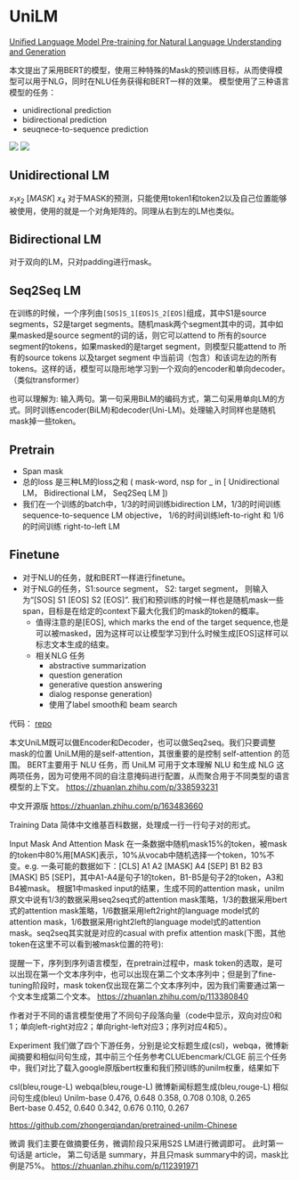 
# UniLM
[Uniﬁed Language Model Pre-training for Natural Language Understanding and Generation](https://arxiv.org/pdf/1905.03197.pdf)

本文提出了采用BERT的模型，使用三种特殊的Mask的预训练目标，从而使得模型可以用于NLG，同时在NLU任务获得和BERT一样的效果。
模型使用了三种语言模型的任务：
- unidirectional prediction
- bidirectional prediction
- seuqnece-to-sequence prediction


![](http://blog-picture-bed.oss-cn-beijing.aliyuncs.com/2a9759231d687d84837323bb10a42d32.png)
![](http://blog-picture-bed.oss-cn-beijing.aliyuncs.com/9656e64fac234093e645304953c95cdf.png)

## Unidirectional LM
$x_1x_2\ [MASK]\ x_4$ 对于MASK的预测，只能使用token1和token2以及自己位置能够被使用，使用的就是一个对角矩阵的。同理从右到左的LM也类似。

## Bidirectional LM
对于双向的LM，只对padding进行mask。

## Seq2Seq LM
在训练的时候，一个序列由`[SOS]S_1[EOS]S_2[EOS]`组成，其中S1是source segments，S2是target segments。随机mask两个segment其中的词，其中如果masked是source segment的词的话，则它可以attend to 所有的source segment的tokens，如果masked的是target segment，则模型只能attend to 所有的source tokens 以及target segment 中当前词（包含）和该词左边的所有tokens。这样的话，模型可以隐形地学习到一个双向的encoder和单向decoder。（类似transformer）

也可以理解为: 输入两句。第一句采用BiLM的编码方式，第二句采用单向LM的方式。同时训练encoder(BiLM)和decoder(Uni-LM)。处理输入时同样也是随机mask掉一些token。

## Pretrain
- Span mask
- 总的loss 是三种LM的loss之和 ( mask-word, nsp for _ in [ Unidirectional LM， Bidirectional LM， Seq2Seq LM ])
- 我们在一个训练的batch中，1/3的时间训练bidirection LM，1/3的时间训练sequence-to-sequence LM objective， 1/6的时间训练left-to-right 和 1/6的时间训练 right-to-left LM

## Finetune
- 对于NLU的任务，就和BERT一样进行finetune。
- 对于NLG的任务，S1:source segment， S2: target segment， 则输入为“[SOS] S1 [EOS] S2 [EOS]”. 我们和预训练的时候一样也是随机mask一些span，目标是在给定的context下最大化我们的mask的token的概率。
  - 值得注意的是[EOS], which marks the end of the target sequence,也是可以被masked，因为这样可以让模型学习到什么时候生成[EOS]这样可以标志文本生成的结束。
  - 相关NLG 任务
    - abstractive summarization
    - question generation
    - generative question answering
    - dialog response generation)
    - 使用了label smooth和 beam search

代码： [repo](<https://github.com/microsoft/unilm>)


本文UniLM既可以做Encoder和Decoder，也可以做Seq2seq。我们只要调整mask的位置 UniLM用的是self-attention，其很重要的是控制 self-attention 的范围。 BERT主要用于 NLU 任务，而 UniLM 可用于文本理解 NLU 和生成 NLG 这两项任务，因为可使用不同的自注意掩码进行配置，从而聚合用于不同类型的语言模型的上下文。
https://zhuanlan.zhihu.com/p/338593231

中文开源版 https://zhuanlan.zhihu.com/p/163483660




Training Data
简体中文维基百科数据，处理成一行一行句子对的形式。

Input Mask And Attention Mask
在一条数据中随机mask15%的token，被mask的token中80%用[MASK]表示，10%从vocab中随机选择一个token，10%不变。e.g. 一条可能的数据如下：[CLS] A1 A2 [MASK] A4 [SEP] B1 B2 B3 [MASK] B5 [SEP]，其中A1-A4是句子1的token，B1-B5是句子2的token，A3和B4被mask。
根据1中masked input的结果，生成不同的attention mask，unilm原文中说有1/3的数据采用seq2seq式的attention mask策略，1/3的数据采用bert式的attention mask策略，1/6数据采用left2right的language model式的attention mask，1/6数据采用right2left的language model式的attention mask。seq2seq其实就是对应的casual with prefix attention mask(下图，其他token在这里不可以看到被mask位置的符号):

提醒一下，序列到序列语言模型，在pretrain过程中，mask token的选取，是可以出现在第一个文本序列中，也可以出现在第二个文本序列中；但是到了fine-tuning阶段时，mask token仅出现在第二个文本序列中，因为我们需要通过第一个文本生成第二个文本。
https://zhuanlan.zhihu.com/p/113380840

作者对于不同的语言模型使用了不同句子段落向量（code中显示，双向对应0和1；单向left-right对应2；单向right-left对应3；序列对应4和5）。

Experiment
我们做了四个下游任务，分别是论文标题生成(csl)，webqa，微博新闻摘要和相似问句生成，其中前三个任务参考CLUEbencmark/CLGE 前三个任务中，我们对比了载入google原版bert权重和我们预训练的unilm权重，结果如下

csl(bleu,rouge-L)	webqa(bleu,rouge-L)	微博新闻标题生成(bleu,rouge-L)	相似问句生成(bleu)
Unilm-base	0.476, 0.648	0.358, 0.708	0.108, 0.265	
Bert-base	0.452, 0.640	0.342, 0.676	0.110, 0.267	


https://github.com/zhongerqiandan/pretrained-unilm-Chinese


微调
我们主要在做摘要任务，微调阶段只采用S2S LM进行微调即可。 此时第一句话是 article， 第二句话是 summary，并且只mask summary中的词，mask比例是75%。
https://zhuanlan.zhihu.com/p/112391971


